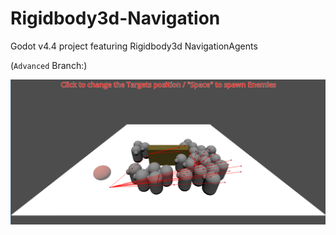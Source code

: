 # Rigidbody3d-Navigation

Godot v4.4 project featuring Rigidbody3d NavigationAgents




(`Advanced` Branch:)

 ![Screenshot](media/screenshot.png)
